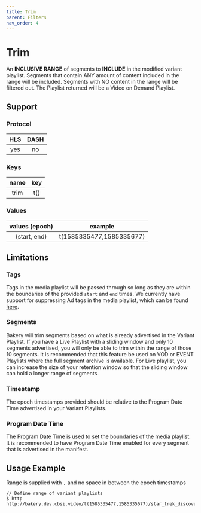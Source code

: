 ```yaml
---
title: Trim
parent: Filters
nav_order: 4
---
```


# Trim
An **INCLUSIVE RANGE** of segments to **INCLUDE** in the modified variant playlist. Segments that contain ANY amount of content included in the range will be included. Segments with NO content in the range will be filtered out. The Playlist returned will be a Video on Demand Playlist.

## Support

### Protocol

HLS | DASH |
:--:|:----:|
yes | no  |

### Keys

| name          | key |
|:-------------:|:---:|
| trim          | t() |

### Values

| values (epoch) | example                  |
|:--------------:|:------------------------:|
| (start, end)   | t(1585335477,1585335677) |

## Limitations
### Tags
Tags in the media playlist will be passed through so long as they are within the boundaries of the provided `start` and `end`
times. We currently have support for suppressing Ad tags in the media playlist, which can be found <a href="tags.html">here</a>.

### Segments
Bakery will trim segments based on what is already advertised in the Variant Playlist. If you have a Live Playlist with a sliding window and only 10 segments advertised, you will only be able to trim within the range of those 10 segments. It is recommended that this feature be used on VOD or EVENT Playlists where the full segment archive is available. For Live playlist, you can increase the size of your retention window so that the sliding window can hold a longer range of segments.

### Timestamp
The epoch timestamps provided should be relative to the Program Date Time advertised in your Variant Playlists.

### Program Date Time
The Program Date Time is used to set the boundaries of the media playlist. It is recommended to have Program Date Time enabled for every segment that is advertised in the manifest.

## Usage Example
Range is supplied with `,` and no space in between the epoch timestamps

    // Define range of variant playlists
    $ http http://bakery.dev.cbsi.video/t(1585335477,1585335677)/star_trek_discovery/S01/E01.m3u8
